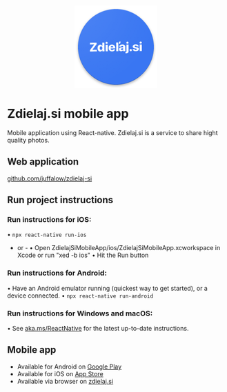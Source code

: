 <p align="center">
  <img src="https://github.com/patrikmasiar/ZdielajSiMobileApp/blob/main/android/app/src/main/res/mipmap-xxxhdpi/ic_launcher_round.png?raw=true">
</p>

# Zdielaj.si mobile app
Mobile application using React-native.
Zdielaj.si is a service to share hight quality photos.

## Web application
[github.com/juffalow/zdielaj-si](https://github.com/juffalow/zdielaj-si)

## Run project instructions
### Run instructions for iOS:
  • `npx react-native run-ios`
  - or -
  • Open ZdielajSiMobileApp/ios/ZdielajSiMobileApp.xcworkspace in Xcode or run "xed -b ios"
    • Hit the Run button

### Run instructions for Android:
  • Have an Android emulator running (quickest way to get started), or a device connected.
  • `npx react-native run-android`

### Run instructions for Windows and macOS:
  • See [aka.ms/ReactNative](https://aka.ms/ReactNative) for the latest up-to-date instructions.


## Mobile app
* Available for Android on [Google Play](https://play.google.com/store/apps/details?id=si.zdielaj)
* Available for iOS on [App Store](https://apps.apple.com/sk/app/zdie%C4%BEaj-si-cloud/id1554659147?l=sk)
* Available via browser on [zdielaj.si](https://zdielaj.si/)